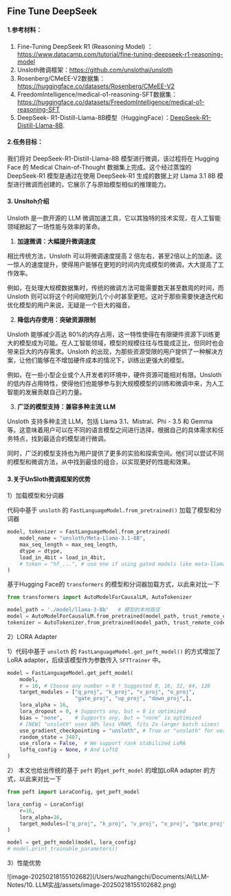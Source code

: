 ## Fine Tune DeepSeek

#### 1.参考材料：

1. Fine-Tuning DeepSeek R1 (Reasoning Model) ：https://www.datacamp.com/tutorial/fine-tuning-deepseek-r1-reasoning-model
2. Unsloth微调框架：https://github.com/unslothai/unsloth
3. Rosenberg/CMeEE-V2数据集：https://huggingface.co/datasets/Rosenberg/CMeEE-V2
4. FreedomIntelligence/medical-o1-reasoning-SFT数据集：https://huggingface.co/datasets/FreedomIntelligence/medical-o1-reasoning-SFT
5.  DeepSeek- R1-Distill-Llama-8B模型（HuggingFace）：[DeepSeek-R1-Distill-Llama-8B](https://huggingface.co/unsloth/DeepSeek-R1-Distill-Llama-8B).

#### 2.任务目标：

我们将对 DeepSeek-R1-Distill-Llama-8B 模型进行微调，该过程将在 Hugging Face 的 Medical Chain-of-Thought 数据集上完成。这个经过蒸馏的 DeepSeek-R1 模型是通过在使用 DeepSeek-R1 生成的数据上对 Llama 3.1 8B 模型进行微调而创建的，它展示了与原始模型相似的推理能力。

#### 3. Unsltoh介绍

Unsloth 是一款开源的 LLM 微调加速工具，它以其独特的技术实现，在人工智能领域掀起了一场性能与效率的革命。

1. **加速微调：大幅提升微调速度**

相比传统方法，Unsloth 可以将微调速度提高 2 倍左右，甚至2倍以上的加速。这一惊人的速度提升，使得用户能够在更短的时间内完成模型的微调，大大提高了工作效率。

例如，在处理大规模数据集时，传统的微调方法可能需要数天甚至数周的时间，而 Unsloth 则可以将这个时间缩短到几个小时甚至更短。这对于那些需要快速迭代和优化模型的用户来说，无疑是一个巨大的福音。

2. **降低内存使用：突破资源限制**

Unsloth 能够减少高达 80%的内存占用，这一特性使得在有限硬件资源下训练更大的模型成为可能。在人工智能领域，模型的规模往往与性能成正比，但同时也会带来巨大的内存需求。Unsloth 的出现，为那些资源受限的用户提供了一种解决方案，让他们能够在不增加硬件成本的情况下，训练出更强大的模型。

例如，在一些小型企业或个人开发者的环境中，硬件资源可能相对有限。Unsloth 的低内存占用特性，使得他们也能够参与到大规模模型的训练和微调中来，为人工智能的发展贡献自己的力量。

3. **广泛的模型支持：兼容多种主流 LLM**

Unsloth 支持多种主流 LLM，包括 Llama 3.1、Mistral、Phi - 3.5 和 Gemma 等。这意味着用户可以在不同的语言模型之间进行选择，根据自己的具体需求和任务特点，找到最适合的模型进行微调。

同时，广泛的模型支持也为用户提供了更多的实验和探索空间。他们可以尝试不同的模型和微调方法，从中找到最佳的组合，以实现更好的性能和效果。

#### 3.关于UnSloth微调框架的优势

1）加载模型和分词器

代码中基于 `unsloth` 的 `FastLanguageModel.from_pretrained()` 加载了模型和分词器

```python
model, tokenizer = FastLanguageModel.from_pretrained(
    model_name = "unsloth/Meta-Llama-3.1-8B",
    max_seq_length = max_seq_length,
    dtype = dtype,
    load_in_4bit = load_in_4bit,
    # token = "hf_...", # use one if using gated models like meta-llama/Llama-2-7b-hf
)
```

基于Hugging Face的 `transformers` 的模型和分词器加载方式，以此来对比一下

```python
from transformers import AutoModelForCausalLM, AutoTokenizer

model_path = './model/llama-3-8b'   # 模型的本地路径
model = AutoModelForCausalLM.from_pretrained(model_path, trust_remote_code=True, device_map='auto')
tokenizer = AutoTokenizer.from_pretrained(model_path, trust_remote_code=True)
```

2）LORA Adapter

1）代码中基于 `unsloth` 的 `FastLanguageModel.get_peft_model()` 的方式增加了 LoRA adapter，后续该模型作为参数传入 `SFTTrainer` 中。

```python
model = FastLanguageModel.get_peft_model(
    model,
    r = 16, # Choose any number > 0 ! Suggested 8, 16, 32, 64, 128
    target_modules = ["q_proj", "k_proj", "v_proj", "o_proj",
                      "gate_proj", "up_proj", "down_proj",],
    lora_alpha = 16,
    lora_dropout = 0, # Supports any, but = 0 is optimized
    bias = "none",    # Supports any, but = "none" is optimized
    # [NEW] "unsloth" uses 30% less VRAM, fits 2x larger batch sizes!
    use_gradient_checkpointing = "unsloth", # True or "unsloth" for very long context
    random_state = 3407,
    use_rslora = False,  # We support rank stabilized LoRA
    loftq_config = None, # And LoftQ
)

```

2） 本文也给出传统的基于 `peft` 的`get_peft_model` 的增加LoRA adapter 的方式，以此来对比一下

```python
from peft import LoraConfig, get_peft_model

lora_config = LoraConfig(
    r=16,
    lora_alpha=16,
    target_modules=["q_proj", "k_proj", "v_proj", "o_proj", "gate_proj", "up_proj", "down_proj",],
)

model = get_peft_model(model, lora_config)
# model.print_trainable_parameters()
```

3）性能优势

![image-20250218155102682](/Users/wuzhangchi/Documents/AI/LLM-Notes/10. LLM实战/assets/image-20250218155102682.png)